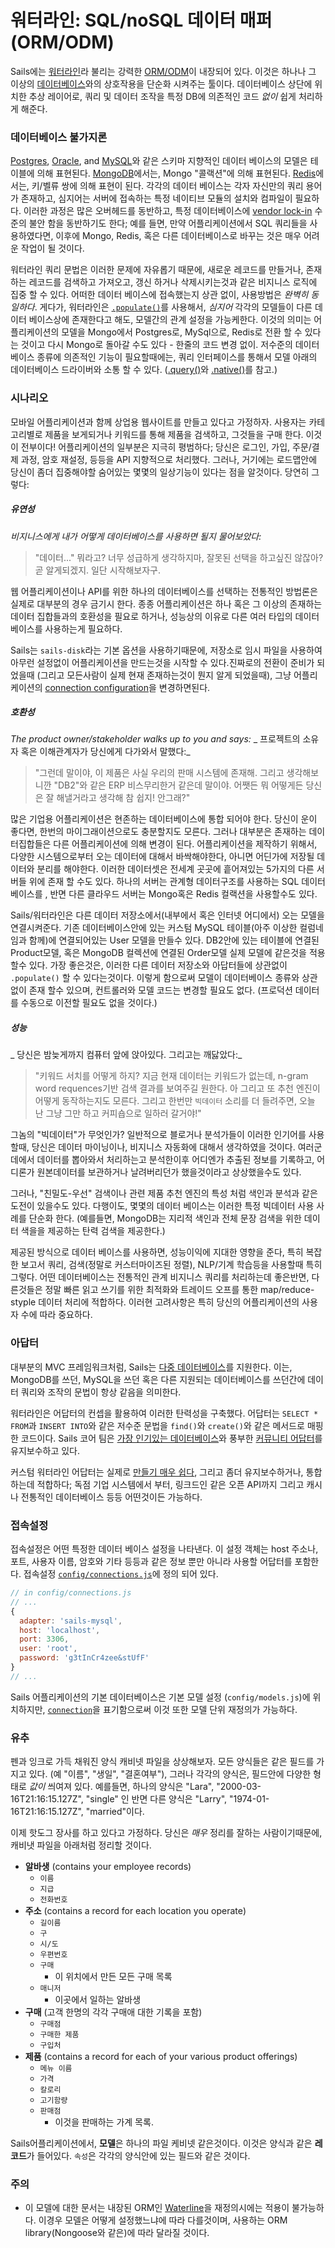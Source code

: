 # 워터라인: SQL/noSQL 데이터 매퍼 (ORM/ODM)


Sails에는 [워터라인](http://waterlinejs.org)라 불리는 강력한 [ORM/ODM](http://stackoverflow.com/questions/12261866/what-is-the-difference-between-an-orm-and-an-odm)이 내장되어 있다. 이것은 하나나 그 이상의 [데이터베이스](http://www.cs.umb.edu/cs630/hd1.pdf)와의 상호작용을 단순화 시켜주는 툴이다. 데이터베이스 상단에 위치한 추상 레이어로, 쿼리 및 데이터 조작을 특정 DB에 의존적인 코드 _없이_ 쉽게 처리하게 해준다.

### 데이터베이스 불가지론


[Postgres](), [Oracle](), and [MySQL]()와 같은 스키마 지향적인 데이터 베이스의 모델은 테이블에 의해 표현된다. [MongoDB]()에서는, Mongo "콜랙션"에 의해 표현된다. [Redis]()에서는, 키/벨류 쌍에 의해 표현이 된다. 각각의 데이터 베이스는 각자 자신만의 쿼리 용어가 존재하고, 심지어는 서버에 접속하는 특정 네이티브 모듈의 설치와 컴파일이 필요하다. 이러한 과정은 많은 오버헤드를 동반하고, 특정 데이터베이스에 [vendor lock-in](http://stackoverflow.com/questions/29868/how-important-is-it-to-choose-and-stick-to-a-technology-stack) 수준의 불안 함을 동반하기도 한다; 예를 들면, 만약 어플리케이션에서 SQL 쿼리들을 사용하였다면, 이후에 Mongo, Redis, 혹은 다른 데이터베이스로 바꾸는 것은 매우 어려운 작업이 될 것이다.  

워터라인 쿼리 문법은 이러한 문제에 자유롭기 때문에, 새로운 레코드를 만들거나, 존재하는 레코드를 검색하고 가져오고, 갱신 하거나 삭제시키는것과 같은 비지니스 로직에 집중 할 수 있다. 어떠한 데이터 베이스에 접속했는지 상관 없이, 사용방법은 _완벽히 동일하다_. 게다가, 워터라인은 [`.populate()`]()를 사용해서, _심지어_ 각각의 모델들이 다른 데이터 베이스상에 존재한다고 해도, 모델간의 관계 설정을 가능케한다. 이것의 의미는 어플리케이션의 모델을 Mongo에서 Postgres로, MySql으로, Redis로 전환 할 수 있다는 것이고 다시 Mongo로 돌아갈 수도 있다 - 한줄의 코드 변경 없이. 저수준의 데이터베이스 종류에 의존적인 기능이 필요할때에는, 쿼리 인터페이스를 통해서 모델 아래의 데이터베이스 드라이버와 소통 할 수 있다. ([.query()](http://beta.sailsjs.org/#/documentation/reference/waterline/models/query.html)와 [.native()](http://beta.sailsjs.org/#/documentation/reference/waterline/models/native.html)를 참고.)


### 시나리오

모바일 어플리케이션과 함께 상업용 웹사이트를 만들고 있다고 가정하자. 사용자는 카테고리별로 제품을 보게되거나 키워드를 통해 제품을 검색하고, 그것들을 구매 한다. 이것이 전부이다! 어플리케이션의 일부분은 지극히 평범하다; 당신은 로그인, 가입, 주문/결제 과정, 암호 재설정, 등등을 API 지향적으로 처리했다. 그러나, 거기에는 로드맵안에 당신이 좀더 집중해야할 숨어있는 몇몇의 일상기능이 있다는 점을 알것이다. 당연히 그렇다:

##### 유연성

_비지니스에게 내가 어떻게 데이터베이스를 사용하면 될지 물어보았다:_

> "데이터..." 뭐라고? 너무 성급하게 생각하지마, 잘못된 선택을 하고싶진 않잖아? 곧 알게되겠지. 일단 시작해보자구.

웹 어플리케이션이나 API를 위한 하나의 데이터베이스를 선택하는 전통적인 방법론은 실제로 대부분의 경우 금기시 한다. 종종 어플리케이션은 하나 혹은 그 이상의 존재하는 데이터 집합들과의 호환성을 필요로 하거나, 성능상의 이유로 다른 여러 타입의 데이터베이스를 사용하는게 필요하다.

Sails는 `sails-disk`라는 기본 옵션을 사용하기때문에, 저장소로 임시 파일을 사용하여 아무런 설정없이 어플리케이션을 만드는것을 시작할 수 있다.진짜로의 전환이 준비가 되었을때 (그리고 모든사람이 실제 현재 존재하는것이 뭔지 알게 되었을때), 그냥 어플리케이션의 [connection configuration]()을 변경하면된다. 



##### 호환성

_The product owner/stakeholder walks up to you and says:_
_ 프로젝트의 소유자 혹은 이해관계자가 당신에게 다가와서 말했다:_

> "그런데 말이야, 이 제품은 사실 우리의 판매 시스템에 존재해. 그리고 생각해보니깐 "DB2"와 같은 ERP 비스무리한거 같은데 말이야. 어쨋든 뭐 어떻게든 당신은 잘 해낼거라고 생각해 참 쉽지! 안그래?"

많은 기업용 어플리케이션은 현존하는 데이터베이스에 통합 되어야 한다. 당신이 운이 좋다면, 한번의 마이그래이션으로도 충분할지도 모른다. 그러나 대부분은 존재하는 데이터집합들은 다른 어플리케이션에 의해 변경이 된다. 어플리케이션을 제작하기 위해서, 다양한 시스템으로부터 오는 데이터에 대해서 바싹해야한다, 아니면 어딘가에 저장될 데이터와 분리를 해야한다. 이러한 데이터셋은 전세계 곳곳에 흩어져있는 5가지의 다른 서버들 위에 존재 할 수도 있다. 하나의 서버는 관계형 데이터구조를 사용하는 SQL 데이터베이스를 , 반면 다른 클라우드 서버는 Mongo혹은 Redis 컬랙션을 사용할수도 있다.
  

Sails/워터라인은 다른 데이터 저장소에서(내부에서 혹은 인터넷 어디에서) 오는 모델을 연결시켜준다. 기존 데이터베이스안에 있는 커스텀 MySQL 테이블(아주 이상한 컬럼네임과 함께)에 연결되어있는 User 모델을 만들수 있다. DB2안에 있는 테이블에 연결된 Product모델, 혹은 MongoDB 컬렉션에 연결된 Order모델 실제 모델에 같은것을 적용할수 있다. 가장 좋은것은, 이러한 다른 데이터 저장소와 아답터들에 상관없이 `.populate()` 할 수 있다는것이다. 이렇게 함으로써 모델이 데이터베이스 종류와 상관없이 존재 할수 있으며, 컨트롤러와 모델 코드는 변경할 필요도 없다. (프로덕션 데이터를 수동으로 이전할 필요도 없을 것이다.)

##### 성능

_ 당신은 밤늦게까지 컴퓨터 앞에 앉아있다. 그리고는 깨닳았다:_
> "키워드 서치를 어떻게 하지? 지금 현재 데이터는 키워드가 없는데, n-gram word requences기반 검색 결과를 보여주길 원한다. 아 그리고 또 추천 엔진이 어떻게 동작하는지도 모른다. 그리고 한번만 `빅데이터` 소리를 더 들려주면, 오늘 난 그냥 그만 하고 커피숍으로 일하러 갈거야!"

그놈의 "빅데이터"가 무엇인가? 일반적으로 블로거나 분석가들이 이러한 인기어를 사용할때, 당신은 데이터 마이닝이나, 비지니스 자동화에 대해서 생각하였을 것이다. 여러군데에서 데이터를 뽑아와서 처리하는고 분석한이후 어디엔가 추출된 정보를 기록하고, 어디론가 원본데이터를 보관하거나 날려버리던가 했을것이라고 상상했을수도 있다.

그러나, "친밀도-우선" 검색이나 관련 제품 추천 엔진의 특성 처럼 색인과 분석과 같은 도전이 있을수도 있다. 다행이도, 몇몇의 데이터 베이스는 이러한 특정 빅데이터 사용 사례를 단순화 한다. (예를들면, MongoDB는 지리적 색인과 전체 문장 검색을 위한 데이터 색을을 제공하는 탄력 검색을 제공한다.)

제공된 방식으로 데이터 베이스를 사용하면, 성능이익에 지대한 영향을 준다, 특히 복잡한 보고서 쿼리, 검색(정말로 커스터마이즈된 정렬), NLP/기계 학습등을 사용할때 특히 그렇다. 어떤 데이터베이스는 전통적인 관계 비지니스 쿼리를 처리하는데 좋은반면, 다른것들은 정말 빠른 읽고 쓰기를 위한 최적화와 트레이드 오프를 통한 map/reduce-styple 데이터 처리에 적합하다. 이러현 고려사항은 특히 당신의 어플리케이션의 사용자 수에 따라 중요하다.

### 아답터

대부분의 MVC 프레임워크처럼, Sails는 [다중 데이터베이스](http://beta.sailsjs.org/#/features)를 지원한다. 이는, MongoDB를 쓰던, MySQL을 쓰던 혹은 다른 지원되는 데이터베이스를 쓰던간에 데이터 쿼리와 조작의 문법이 항상 같음을 의미한다.

워터라인은 어답터의 컨셉을 활용하여 이러한 탄력성을 구축했다. 어답터는 `SELECT * FROM`과 `INSERT INTO`와 같은 저수준 문법을 `find()`와 `create()`와 같은 메서드로 매핑한 코드이다. Sails 코어 팀은 [가장 인기있는 데이터베이스](http://beta.sailsjs.org/#/features)와 풍부한 [커뮤니티 어답터](https://github.com/balderdashy/sails-docs/blob/0.9/Database-Support.md)를 유지보수하고 있다.

커스텀 워터라인 어답터는 실제로 [만들기 매우 쉽다](https://github.com/balderdashy/sails-generate-adapter), 그리고 좀더 유지보수하거나, 통합하는데 적합하다; 독점 기업 시스템에서 부터, 링크드인 같은 오픈 API까지 그리고 캐시나 전통적인 데이터베이스 등등 어떤것이든 가능하다.

### 접속설정

접속설정은 어떤 특정한 데이터 베이스 설정을 나타낸다. 이 설정 객체는 host 주소나, 포트, 사용자 이름, 암호와 기타 등등과 같은 정보 뿐만 아니라 사용할 어답터를 포함한다. 접속설정 [`config/connections.js`](http://beta.sailsjs.org/#/documentation/reference/sails.config/sails.config.connections.html)에 정의 되어 있다. 

```javascript
// in config/connections.js
// ...
{
  adapter: 'sails-mysql',
  host: 'localhost',
  port: 3306,
  user: 'root',
  password: 'g3tInCr4zee&stUfF'
}
// ...
```

Sails 어플리케이션의 기본 데이터베이스은 기본 모델 설정 (`config/models.js`)에 위치하지만, [`connection`](http://beta.sailsjs.org/#/documentation/reference/sails.config/sails.config.connections.html)을 표기함으로써 이것 또한 모델 단위 재정의가 가능하다.

### 유추

펜과 잉크로 가득 채워진 양식 캐비넷 파일을 상상해보자. 모든 양식들은 같은 필드를 가지고 있다. (예 "이름", "생일", "결혼여부"), 그러나 각각의 양식은, 필드안에 다양한 형태로 _값이_ 씌여져 있다. 예를들면, 하나의 양식은 "Lara", "2000-03-16T21:16:15.127Z", "single" 인 반면 다른 양식은 "Larry", "1974-01-16T21:16:15.127Z", "married"이다.

이제 핫도그 장사를 하고 있다고 가정하다. 당신은 _매우_ 정리를 잘하는 사람이기때문에, 캐비냇 파일을 아래처럼 정리할 것이다.

+ **알바생** (contains your employee records)
  + `이름`
  + `지급`
  + `전화번호`
+ **주소** (contains a record for each location you operate)
  + `길이름`
  + `구`
  + `시/도`
  + `우편번호`
  + `구매`
    + 이 위치에서 만든 모든 구매 목록
  + `매니저`
    + 이곳에서 일하는 알바생
+ **구매** (고객 한명의 각각 구매애 대한 기록을 포함)
  + `구매점`
  + `구매한 제품`
  + `구입처 `
+ **제품** (contains a record for each of your various product offerings)
  + `메뉴 이름`
  + `가격`
  + `칼로리`
  + `고기함량`
  + `판매점`
    + 이것을 판매하는 가계 목록.


Sails어플리케이션에서, **모델**은 하나의 파일 케비넷 같은것이다. 이것은 양식과 같은 **레코드**가 들어있다. `속성`은 각각의 양식안에 있는 필드와 같은 것이다.


### 주의
+ 이 모델에 대한 문서는 내장된 ORM인 [Waterline](https://github.com/balderdashy/waterline)을 재정의시에는 적용이 불가능하다. 이경우 모델은 어떻게 설정했느냐에 따라 다를것이며, 사용하는 ORM library(Nongoose와 같은)에 따라 달라질 것이다.


<docmeta name="uniqueID" value="ORM416997">
<docmeta name="displayName" value="Models and ORM">

